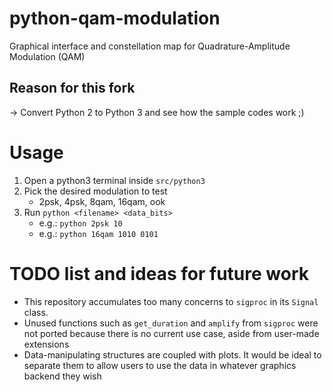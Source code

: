# python-qam-modulation
Graphical interface and constellation map for Quadrature-Amplitude Modulation (QAM)

## Reason for this fork

-> Convert Python 2 to Python 3 and see how the sample codes work ;)

# Usage

1. Open a python3 terminal inside `src/python3`
2. Pick the desired modulation to test
    - 2psk, 4psk, 8qam, 16qam, ook
3. Run `python <filename> <data_bits>`
    - e.g.: `python 2psk 10`
    - e.g.: `python 16qam 1010 0101`

# TODO list and ideas for future work

- This repository accumulates too many concerns to `sigproc` in its `Signal` class.
- Unused functions such as `get_duration` and `amplify` from `sigproc` were not ported because there is no current use case, aside from user-made extensions
- Data-manipulating structures are coupled with plots. It would be ideal to separate them to allow users to use the data in whatever graphics backend they wish